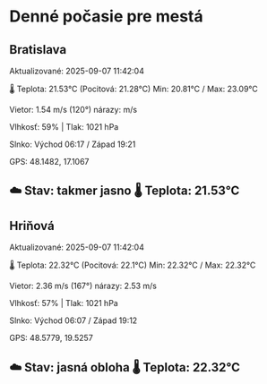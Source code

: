 ﻿# Denné počasie pre mestá

## Bratislava
Aktualizované: 2025-09-07 11:42:04

🌡️ Teplota: 21.53°C 
(Pocitová: 21.28°C)
Min: 20.81°C / Max: 23.09°C

Vietor: 1.54 m/s    (120°) 
nárazy:  m/s

Vlhkosť: 59% | Tlak: 1021 hPa

Slnko: Východ 06:17 / Západ 19:21

GPS: 48.1482, 17.1067

☁️ Stav: takmer jasno        🌡️ Teplota: 21.53°C
---

## Hriňová
Aktualizované: 2025-09-07 11:42:04

🌡️ Teplota: 22.32°C 
(Pocitová: 22.1°C)
Min: 22.32°C / Max: 22.32°C

Vietor: 2.36 m/s (167°)
nárazy: 2.53 m/s

Vlhkosť: 57% | Tlak: 1021 hPa

Slnko: Východ 06:07 / Západ 19:12

GPS: 48.5779, 19.5257

☁️ Stav: jasná obloha        🌡️ Teplota: 22.32°C
---
